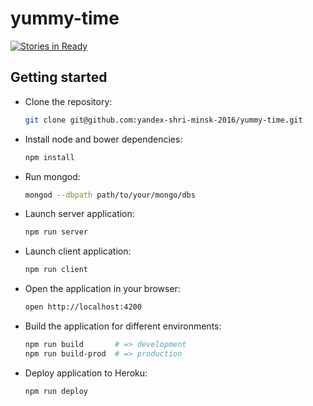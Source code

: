 # yummy-time

[![Stories in Ready](https://badge.waffle.io/yandex-shri-minsk-2016/yummy-time.png?label=ready&title=Ready)](https://waffle.io/yandex-shri-minsk-2016/yummy-time)

## Getting started

- Clone the repository:

  ```sh
  git clone git@github.com:yandex-shri-minsk-2016/yummy-time.git
  ```

- Install node and bower dependencies:

  ```sh
  npm install
  ```

- Run mongod:

  ```sh
  mongod --dbpath path/to/your/mongo/dbs
  ```

- Launch server application:

  ```sh
  npm run server
  ```

- Launch client application:

  ```sh
  npm run client
  ```

- Open the application in your browser:

  ```sh
  open http://localhost:4200
  ```

- Build the application for different environments:

  ```sh
  npm run build       # => development
  npm run build-prod  # => production
  ```

- Deploy application to Heroku:

  ```sh
  npm run deploy
  ```
